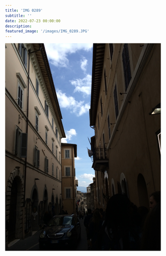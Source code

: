```yaml
---
title: 'IMG 0289'
subtitle: ''
date: 2022-07-23 00:00:00
description: 
featured_image: '/images/IMG_0289.JPG'
---
```


![](/images/IMG_0289.JPG)
